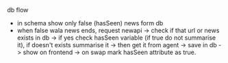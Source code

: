 db flow

- in schema show only false (hasSeen) news form db
- when false wala news ends, request newapi -> check if that url or news exists in db -> if yes check hasSeen variable (if true do not summarise it), if doesn't exists summarise it -> then get it from agent -> save in db -> show on frontend -> on swap mark hasSeen attribute as true.
